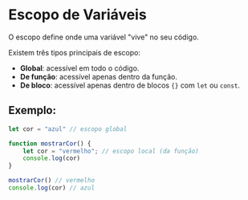 # Escopo de Variáveis

O escopo define onde uma variável "vive" no seu código.

Existem três tipos principais de escopo:

- **Global**: acessível em todo o código.
- **De função**: acessível apenas dentro da função.
- **De bloco**: acessível apenas dentro de blocos ```{}``` com ```let``` ou ```const```.

## Exemplo:

```javascript
let cor = "azul" // escopo global

function mostrarCor() {
    let cor = "vermelho"; // escopo local (da função)
    console.log(cor)
}

mostrarCor() // vermelho
console.log(cor) // azul
```